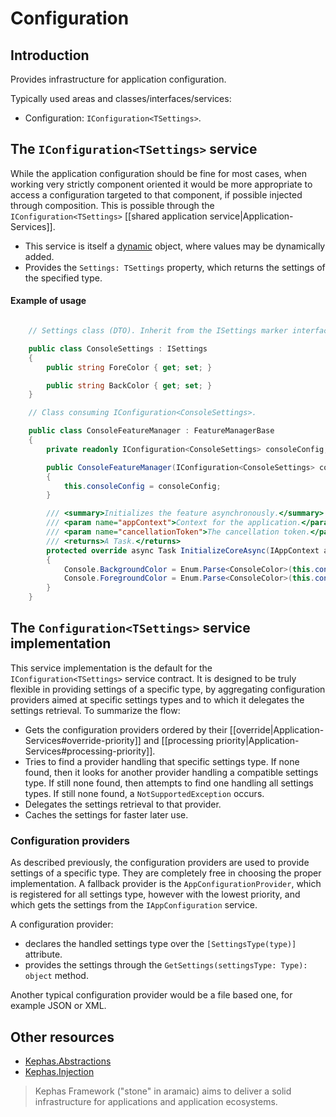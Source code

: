 ﻿# Configuration

## Introduction
Provides infrastructure for application configuration.

Typically used areas and classes/interfaces/services:
* Configuration: `IConfiguration<TSettings>`.

## The `IConfiguration<TSettings>` service

While the application configuration should be fine for most cases, when working very strictly component oriented it would be more appropriate to access a configuration targeted to that component, if possible injected through composition. This is possible through the `IConfiguration<TSettings>` [[shared application service|Application-Services]].

* This service is itself a [dynamic](https://www.nuget.org/packages/Kephas.Abstractions) object, where values may be dynamically added.
* Provides the `Settings: TSettings` property, which returns the settings of the specified type.

#### Example of usage

```C#

    // Settings class (DTO). Inherit from the ISettings marker interface to make the settings discoverable over metadata. 

    public class ConsoleSettings : ISettings
    {
        public string ForeColor { get; set; }

        public string BackColor { get; set; }
    }

    // Class consuming IConfiguration<ConsoleSettings>.

    public class ConsoleFeatureManager : FeatureManagerBase
    {
        private readonly IConfiguration<ConsoleSettings> consoleConfig;

        public ConsoleFeatureManager(IConfiguration<ConsoleSettings> consoleConfig)
        {
            this.consoleConfig = consoleConfig;
        }

        /// <summary>Initializes the feature asynchronously.</summary>
        /// <param name="appContext">Context for the application.</param>
        /// <param name="cancellationToken">The cancellation token.</param>
        /// <returns>A Task.</returns>
        protected override async Task InitializeCoreAsync(IAppContext appContext, CancellationToken cancellationToken)
        {
            Console.BackgroundColor = Enum.Parse<ConsoleColor>(this.consoleConfig.Settings.BackColor);
            Console.ForegroundColor = Enum.Parse<ConsoleColor>(this.consoleConfig.Settings.ForeColor);
        }
    }

```

## The `Configuration<TSettings>` service implementation

This service implementation is the default for the `IConfiguration<TSettings>` service contract. It is designed to be truly flexible in providing settings of a specific type, by aggregating configuration providers aimed at specific settings types and to which it delegates the settings retrieval. To summarize the flow:

* Gets the configuration providers ordered by their [[override|Application-Services#override-priority]] and [[processing priority|Application-Services#processing-priority]].
* Tries to find a provider handling that specific settings type. If none found, then it looks for another provider handling a compatible settings type. If still none found, then attempts to find one handling all settings types. If still none found, a `NotSupportedException` occurs.
* Delegates the settings retrieval to that provider.
* Caches the settings for faster later use.

### Configuration providers

As described previously, the configuration providers are used to provide settings of a specific type. They are completely free in choosing the proper implementation. A fallback provider is the `AppConfigurationProvider`, which is registered for all settings type, however with the lowest priority, and which gets the settings from the `IAppConfiguration` service.

A configuration provider:
* declares the handled settings type over the `[SettingsType(type)]` attribute.
* provides the settings through the `GetSettings(settingsType: Type): object` method.

Another typical configuration provider would be a file based one, for example JSON or XML.

## Other resources

* [Kephas.Abstractions](https://www.nuget.org/packages/Kephas.Abstractions)
* [Kephas.Injection](https://www.nuget.org/packages/Kephas.Injection)

> Kephas Framework ("stone" in aramaic) aims to deliver a solid infrastructure for applications and application ecosystems.
